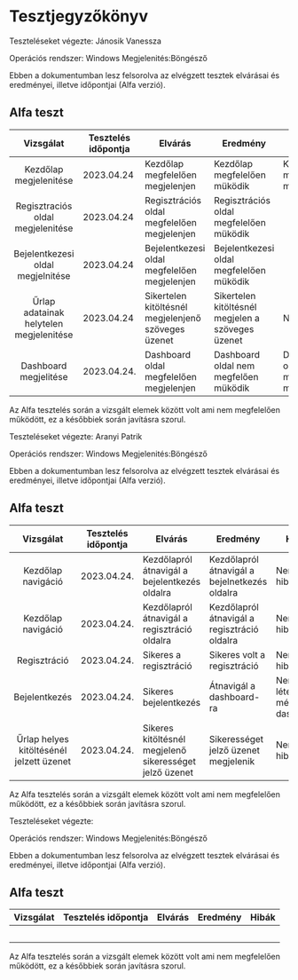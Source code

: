 # Tesztjegyzőkönyv

Teszteléseket végezte: Jánosik Vanessza

Operációs rendszer: Windows
Megjelenités:Böngésző

Ebben a dokumentumban lesz felsorolva az elvégzett tesztek elvárásai és eredményei, illetve időpontjai (Alfa verzió).

## Alfa teszt

| Vizsgálat | Tesztelés időpontja | Elvárás | Eredmény | Hibák |
| :---: | --- | --- | --- | --- |
|Kezdőlap megjelenitése | 2023.04.24|Kezdőlap megfelelően megjelenjen|Kezdőlap megfelelően müködik   |Kezdőlap megfelelően müködik |
|Regisztraciós oldal megjelenitése | 2023.04.24|Regisztrációs oldal megfelelően megjelenjen |Regisztrációs oldal megfelelően müködik|
|Bejelentkezesi oldal megjelnitése| 2023.04.24|Bejelentkezesi oldal megfelelően megjelenjen|Bejelentkezesi oldal megfelelően müködik|
|Űrlap adatainak helytelen megjelenitése| 2023.04.24|Sikertelen kitöltésnél megjelenjenő szöveges üzenet|Sikertelen kitöltésnél megjelen a szöveges üzenet|Nincs hiba|
|Dashboard megjelitése | 2023.04.24. |Dashboard oldal megfelelően megjelenjen  | Dashboard oldal nem megfelően müködik |Dashboard oldal nem megfelően müködik  |

Az Alfa tesztelés során a vizsgált elemek között volt ami nem megfelelően működött, ez a későbbiek során javításra szorul.

Teszteléseket végezte: Aranyi Patrik

Operációs rendszer: Windows
Megjelenités:Böngésző

Ebben a dokumentumban lesz felsorolva az elvégzett tesztek elvárásai és eredményei, illetve időpontjai (Alfa verzió).

## Alfa teszt

| Vizsgálat | Tesztelés időpontja | Elvárás | Eredmény | Hibák |
| :---: | --- | --- | --- | --- |
| Kezdőlap navigáció | 2023.04.24. | Kezdőlapról átnavigál a bejelentkezés oldalra | Kezdőlapról átnavigál a bejelnetkezés oldalra | Nem volt hiba |
| Kezdőlap navigáció | 2023.04.24. | Kezdőlapról átnavigál a regisztráció oldalra | Kezdőlapról átnavigál a regisztráció oldalra | Nem volt hiba |
| Regisztráció | 2023.04.24. | Sikeres a regisztráció  | Sikeres volt a regisztráció | Nem volt hiba |
| Bejelentkezés | 2023.04.24. | Sikeres bejelentkezés | Átnavigál a dashboard-ra | Nem létezik még a dashboard |
| Űrlap helyes kitöltésénél jelzett üzenet | 2023.04.24. | Sikeres kitöltésnél megjelenő sikerességet jelző üzenet| Sikerességet jelző üzenet megjelenik | Nem volt hiba |
Az Alfa tesztelés során a vizsgált elemek között volt ami nem megfelelően működött, ez a későbbiek során javításra szorul.


Teszteléseket végezte: 

Operációs rendszer: Windows
Megjelenités:Böngésző

Ebben a dokumentumban lesz felsorolva az elvégzett tesztek elvárásai és eredményei, illetve időpontjai (Alfa verzió).

## Alfa teszt

| Vizsgálat | Tesztelés időpontja | Elvárás | Eredmény | Hibák |
| :---: | --- | --- | --- | --- |
| | | |  |  |
|  |  |  |  |  |
| |  |  |  |  |
| |  |  |  |  |
| |  |  |  |  |

Az Alfa tesztelés során a vizsgált elemek között volt ami nem megfelelően működött, ez a későbbiek során javításra szorul.
